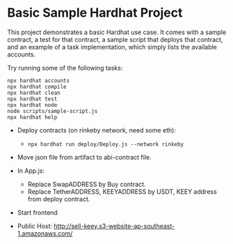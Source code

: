 
# Basic Sample Hardhat Project

This project demonstrates a basic Hardhat use case. It comes with a sample contract, a test for that contract, a sample script that deploys that contract, and an example of a task implementation, which simply lists the available accounts.

Try running some of the following tasks:

```shell
npx hardhat accounts
npx hardhat compile
npx hardhat clean
npx hardhat test
npx hardhat node
node scripts/sample-script.js
npx hardhat help
```

- Deploy contracts (on rinkeby network, need some eth):
	- ``npx hardhat run deploy/Deploy.js --network rinkeby ``

- Move json file from artifact to abi-contract file.

- In App.js:
	- Replace SwapADDRESS by Buy contract.
	- Replace TetherADDRESS, KEEYADDRESS by USDT, KEEY address from deploy contract.

- Start frontend
- Public Host: http://sell-keey.s3-website-ap-southeast-1.amazonaws.com/ 